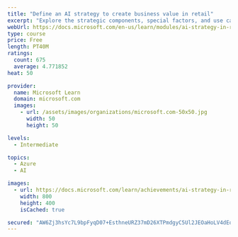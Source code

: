 ```yaml
---
title: "Define an AI strategy to create business value in retail"
excerpt: "Explore the strategic components, special factors, and use cases of an AI strategy in retail that creates business value, with INSEAD and Microsoft."
webUrl: https://docs.microsoft.com/en-us/learn/modules/ai-strategy-in-retail/
type: course
price: Free
length: PT40M
ratings:
  count: 675
  average: 4.771852
heat: 50

provider:
  name: Microsoft Learn
  domain: microsoft.com
  images:
    - url: /assets/images/organizations/microsoft.com-50x50.jpg
      width: 50
      height: 50

levels:
  - Intermediate

topics:
  - Azure
  - AI

images:
  - url: https://docs.microsoft.com/learn/achievements/ai-strategy-in-retail-social.png
    width: 800
    height: 400
    isCached: true

secured: "AW6Zj3hsYc7L9bpFyqD07+EsthneURZ37mD26XTPmdgyC5Ul2JEOaHoLV4dEozUgXgX2Os7GMU1V3zEKFLj1eQ/JXFmxdKnnITyrdmyymMcDUC8mpqEGFWq1kZrqlChsHC8e33n07AFGrLbYqrvPst/c4j80hi26MZzQjpa7b1CDO+tyVPBHk64xaHqgXhxmAGzEVS/xBhoPuGaaLnBhknZafXzcdLaAA1mrUFu9OMWR/RHVBf/hkXFZG6UFbib4ZevraL9Gde30l2vaysG03XScgSVc7V9iwAh419IHCqiUsPGDIJp4Jtngxe3FBaMotg6DFPLfoe7xtEFCEZjaQnEvCc+8XLzoFesooeVSZqFFC3s3FxHjKGuP9PoOKc4VIUO2TailQp5Ez9u2W62gJgHaZMSnUUN3QS6Hk2h4H48=;JbiEaTuAMOzN5W0JIePVFQ=="
---
```


